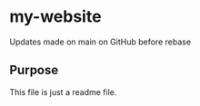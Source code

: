 # my-website

Updates made on main on GitHub before rebase

## Purpose

This file is just a readme file.

